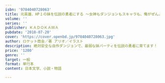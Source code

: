 ```yaml
---
isbn: '9784040728063'
title: 元英雄、HP１の妹を伝説の勇者にする ～女神もダンジョンもスキャラも、俺がぜんぶＤＩＹ～
volume: ''
series: ''
publisher: ＫＡＤＯＫＡＷＡ
pubdate: '2018-07-20'
cover: 'https://cover.openbd.jp/9784040728063.jpg'
author: ロケット商会／著 アリオ／イラスト
description: 絶対安全な自作ダンジョンで、最弱な妹パーティを伝説の勇者に育てます！
price: '1200'
genre: ''
target: 一般
format: 単行本
content: 日本文学、小説・物語

---
```

